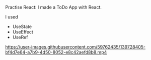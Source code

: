 Practise React:
I made a ToDo App with React.

I used

- UseState
- UseEffect
- UseRef



https://user-images.githubusercontent.com/59762435/139728405-bf4d7e64-a7b9-4d50-8052-e8c42aefd8b8.mp4

